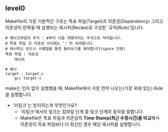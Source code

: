 ## level0
Makefile의 가장 기본적인 구조는 목표 파일(Target)과 의존성(Dependency) 그리고 의존성이 만족될 때 실행되는 레시피(Recipe)로 구성된 '규칙(Rule)'입니다.

```
# 메이크파일의 주석 : #부터 다음 개행까지는 주석으로 처리됩니다.
# 목표 파일 과 의존성 사이에는 ':'이 와야합니다.
# 레시피는 반드시 수평탭을 통한 들여쓰기를 해야합니다(space 안됨)
목표 파일 : 의존성
	레시피 

# 예시
target : target.c
	gcc target.c
```
  
make는 인자  없이 실행했을 때, Makefile에서 가장 먼저 나오는(가장 위에 있는) Rule을 실행합니다.   


- '리링크'는 방지하는게 무엇인가요?
    - '리링크'에서의 링크는 컴파일 단계 중 링크 단계의 동작을 말합니다.
    - Makefile은 목표 파일과 의존성의 **Time Stamp(최근 수정시간)을 비교**해서 의존성이 목표 파일보다 더 최신인 경우 해당 레시피를 실행합니다.